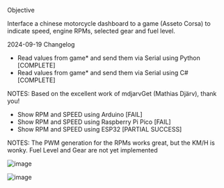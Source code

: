 
Objective

Interface a chinese motorcycle dashboard to a game (Asseto Corsa) to indicate speed, engine RPMs, selected gear and fuel level. 

2024-09-19 Changelog

- Read values from game* and send them via Serial using Python [COMPLETE]
- Read values from game* and send them via Serial using C# [COMPLETE]

NOTES: Based on the excellent work of mdjarvGet (Mathias Djärv), thank you!

- Show RPM and SPEED using Arduino [FAIL]
- Show RPM and SPEED using Raspberry Pi Pico [FAIL]
- Show RPM and SPEED using ESP32 [PARTIAL SUCCESS]

NOTES: The PWM generation for the RPMs works great, but the KM/H is wonky. Fuel Level and Gear are not yet implemented

![image](https://github.com/user-attachments/assets/d40cd68c-b41b-4763-bd2a-323c06ec24d3)

![image](https://github.com/user-attachments/assets/2f610a38-3bf6-4e99-8796-456524584b2e)
